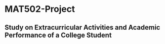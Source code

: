 # MAT502-Project
## Study on Extracurricular Activities and Academic Performance of a College Student
